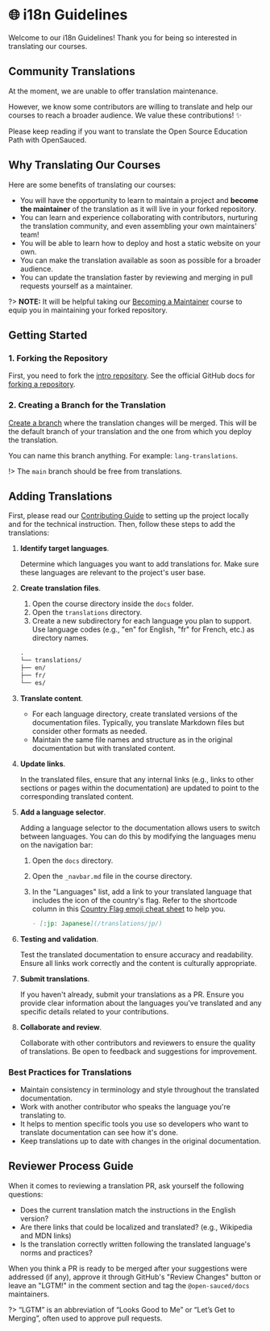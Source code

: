 # 🌐 i18n Guidelines

Welcome to our i18n Guidelines! Thank you for being so interested in translating our courses.

## Community Translations

At the moment, we are unable to offer translation maintenance.

However, we know some contributors are willing to translate and help our courses to reach a broader audience. We value these contributions! ✨

Please keep reading if you want to translate the Open Source Education Path with OpenSauced.

## Why Translating Our Courses

Here are some benefits of translating our courses:

- You will have the opportunity to learn to maintain a project and **become the maintainer** of the translation as it will live in your forked repository.
- You can learn and experience collaborating with contributors, nurturing the translation community, and even assembling your own maintainers' team!
- You will be able to learn how to deploy and host a static website on your own.
- You can make the translation available as soon as possible for a broader audience.
- You can update the translation faster by reviewing and merging in pull requests yourself as a maintainer.

?> **NOTE:** It will be helpful taking our [Becoming a Maintainer](../docs/becoming-a-maintainer/README.md) course to equip you in maintaining your forked repository.

## Getting Started

### 1. Forking the Repository

First, you need to fork the [intro repository](https://github.com/open-sauced/intro). See the official GitHub docs for [forking a repository](https://docs.github.com/en/pull-requests/collaborating-with-pull-requests/working-with-forks/fork-a-repo#forking-a-repository).

### 2. Creating a Branch for the Translation

[Create a branch](https://www.shellhacks.com/git-create-new-branch-and-checkout/) where the translation changes will be merged. This will be the default branch of your translation and the one from which you deploy the translation.

You can name this branch anything. For example: `lang-translations`.

!> The `main` branch should be free from translations.

## Adding Translations

First, please read our [Contributing Guide](CONTRIBUTING.md) to setting up the project locally and for the technical instruction. Then, follow these steps to add the translations:

1. **Identify target languages**.

   Determine which languages you want to add translations for. Make sure these languages are relevant to the project's user base.

2. **Create translation files**.

   1. Open the course directory inside the `docs` folder.
   2. Open the `translations` directory.
   3. Create a new subdirectory for each language you plan to support. Use language codes (e.g., "en" for English, "fr" for French, etc.) as directory names.

   ```markdown
   .
   └── translations/
   ├── en/
   ├── fr/
   └── es/
   ```

3. **Translate content**.

   - For each language directory, create translated versions of the documentation files. Typically, you translate Markdown files but consider other formats as needed.
   - Maintain the same file names and structure as in the original documentation but with translated content.

4. **Update links**.

   In the translated files, ensure that any internal links (e.g., links to other sections or pages within the documentation) are updated to point to the corresponding translated content.

5. **Add a language selector**.

   Adding a language selector to the documentation allows users to switch between languages. You can do this by modifying the languages menu on the navigation bar:

   1. Open the `docs` directory.
   2. Open the `_navbar.md` file in the course directory.
   3. In the "Languages" list, add a link to your translated language that includes the icon of the country's flag. Refer to the shortcode column in this [Country Flag emoji cheat sheet](https://github.com/ikatyang/emoji-cheat-sheet#country-flag) to help you.

      ```markdown
      - [:jp: Japanese](/translations/jp/)
      ```

6. **Testing and validation**.

   Test the translated documentation to ensure accuracy and readability. Ensure all links work correctly and the content is culturally appropriate.

7. **Submit translations**.

   If you haven't already, submit your translations as a PR. Ensure you provide clear information about the languages you've translated and any specific details related to your contributions.

8. **Collaborate and review**.

   Collaborate with other contributors and reviewers to ensure the quality of translations. Be open to feedback and suggestions for improvement.

### Best Practices for Translations

- Maintain consistency in terminology and style throughout the translated documentation.
- Work with another contributor who speaks the language you're translating to.
- It helps to mention specific tools you use so developers who want to translate documentation can see how it's done.
- Keep translations up to date with changes in the original documentation.

## Reviewer Process Guide

When it comes to reviewing a translation PR, ask yourself the following questions:

- Does the current translation match the instructions in the English version?
- Are there links that could be localized and translated? (e.g., Wikipedia and MDN links)
- Is the translation correctly written following the translated language's norms and practices?

When you think a PR is ready to be merged after your suggestions were addressed (if any), approve it through GitHub's "Review Changes" button or leave an "LGTM!" in the comment section and tag the `@open-sauced/docs` maintainers.

?> “LGTM” is an abbreviation of “Looks Good to Me” or “Let’s Get to Merging”, often used to approve pull requests.
